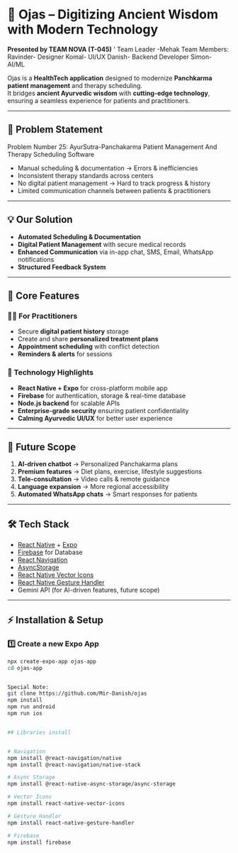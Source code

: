# 🌿 Ojas – Digitizing Ancient Wisdom with Modern Technology
**Presented by TEAM NOVA (T-045)**  '
Team Leader -Mehak
Team Members:
Ravinder- Designer
Komal- UI/UX
Danish- Backend Developer
Simon- AI/ML





Ojas is a **HealthTech application** designed to modernize **Panchkarma patient management** and therapy scheduling.  
It bridges **ancient Ayurvedic wisdom** with **cutting-edge technology**, ensuring a seamless experience for patients and practitioners.  

---

## 🚩 Problem Statement
Problem Number 25: AyurSutra-Panchakarma Patient Management And Therapy Scheduling Software
- Manual scheduling & documentation → Errors & inefficiencies  
- Inconsistent therapy standards across centers  
- No digital patient management → Hard to track progress & history  
- Limited communication channels between patients & practitioners  

---

## 💡 Our Solution
- **Automated Scheduling & Documentation**  
- **Digital Patient Management** with secure medical records  
- **Enhanced Communication** via in-app chat, SMS, Email, WhatsApp notifications  
- **Structured Feedback System**  

---

## 🔑 Core Features
### 👩‍⚕️ For Practitioners
- Secure **digital patient history** storage  
- Create and share **personalized treatment plans**  
- **Appointment scheduling** with conflict detection  
- **Reminders & alerts** for sessions  

### 📱 Technology Highlights
- **React Native + Expo** for cross-platform mobile app  
- **Firebase** for authentication, storage & real-time database  
- **Node.js backend** for scalable APIs  
- **Enterprise-grade security** ensuring patient confidentiality  
- **Calming Ayurvedic UI/UX** for better user experience  

---

## 🚀 Future Scope
1. **AI-driven chatbot** → Personalized Panchakarma plans  
2. **Premium features** → Diet plans, exercise, lifestyle suggestions  
3. **Tele-consultation** → Video calls & remote guidance  
4. **Language expansion** → More regional accessibility  
5. **Automated WhatsApp chats** → Smart responses for patients  

---

## 🛠️ Tech Stack
- [React Native](https://reactnative.dev/) + [Expo](https://expo.dev/)  
- [Firebase](https://firebase.google.com/)   for Database
- [React Navigation](https://reactnavigation.org/)  
- [AsyncStorage](https://react-native-async-storage.github.io/async-storage/)  
- [React Native Vector Icons](https://github.com/oblador/react-native-vector-icons)  
- [React Native Gesture Handler](https://docs.swmansion.com/react-native-gesture-handler/)  
- Gemini API (for AI-driven features, future scope)  

---

## ⚡ Installation & Setup


### 1️⃣ Create a new Expo App
```bash
npx create-expo-app ojas-app
cd ojas-app


Special Note:
git clone https://github.com/Mir-Danish/ojas
npm install
npm run android
npm run ios


## Libraries install


# Navigation
npm install @react-navigation/native
npm install @react-navigation/native-stack

# Async Storage
npm install @react-native-async-storage/async-storage

# Vector Icons
npm install react-native-vector-icons

# Gesture Handler
npm install react-native-gesture-handler

# Firebase
npm install firebase



